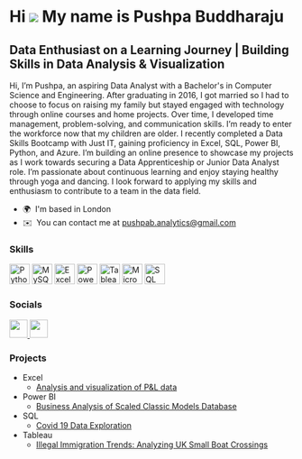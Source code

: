 # Hi ![](https://user-images.githubusercontent.com/18350557/176309783-0785949b-9127-417c-8b55-ab5a4333674e.gif) My name is Pushpa Buddharaju  

**Data Enthusiast on a Learning Journey | Building Skills in Data Analysis & Visualization**  
---  
Hi, I’m Pushpa, an aspiring Data Analyst with a Bachelor's in Computer Science and Engineering. After graduating in 2016, I got married so I had to choose to focus on raising my family but stayed engaged with technology through online courses and home projects. Over time, I developed time management, problem-solving, and communication skills. I’m ready to enter the workforce now that my children are older. I recently completed a Data Skills Bootcamp with Just IT, gaining proficiency in Excel, SQL, Power BI, Python, and Azure. I’m building an online presence to showcase my projects as I work towards securing a Data Apprenticeship or Junior Data Analyst role. I’m passionate about continuous learning and enjoy staying healthy through yoga and dancing. I look forward to applying my skills and enthusiasm to contribute to a team in the data field.  

* 🌍  I'm based in London  
* ✉️  You can contact me at [pushpab.analytics@gmail.com](mailto:pushpab.analytics@gmail.com)  

### Skills  
<p align="left">  
<a href="https://www.python.org/" target="_blank" rel="noreferrer"><img src="https://raw.githubusercontent.com/danielcranney/readme-generator/main/public/icons/skills/python-colored.svg" width="36" height="36" alt="Python" /></a>  
<a href="https://www.mysql.com/" target="_blank" rel="noreferrer"><img src="https://raw.githubusercontent.com/danielcranney/readme-generator/main/public/icons/skills/mysql-colored.svg" width="36" height="36" alt="MySQL" /></a>  
<a href="https://www.microsoft.com/en-us/microsoft-365/excel" target="_blank" rel="noreferrer"><img src="https://img.icons8.com/color/48/000000/microsoft-excel-2019.png" width="36" height="36" alt="Excel" /></a>  
<a href="https://powerbi.microsoft.com/" target="_blank" rel="noreferrer"><img src="https://img.icons8.com/color/48/000000/power-bi.png" width="36" height="36" alt="Power BI" /></a>  
<a href="https://www.tableau.com/" target="_blank" rel="noreferrer"><img src="https://img.icons8.com/color/48/000000/tableau-software.png" width="36" height="36" alt="Tableau" /></a>  
 <a href="https://www.microsoft.com/en-us/sql-server/" target="_blank" rel="noreferrer"><img src="https://img.icons8.com/color/48/000000/microsoft-sql-server.png" width="36" height="36" alt="Microsoft SQL Server" /></a>  
<a href="https://www.postgresql.org/" target="_blank" rel="noreferrer"><img src="https://img.icons8.com/color/48/000000/sql.png" width="36" height="36" alt="SQL" /></a> 
</p>  

### Socials  
<p align="left">  
<a href="https://www.github.com/PushpaBuddharaju/Portfolio24" target="_blank" rel="noreferrer">  
<picture>  
<source media="(prefers-color-scheme: dark)" srcset="https://raw.githubusercontent.com/danielcranney/readme-generator/main/public/icons/socials/github-dark.svg" />  
<source media="(prefers-color-scheme: light)" srcset="https://raw.githubusercontent.com/danielcranney/readme-generator/main/public/icons/socials/github.svg" />  
<img src="https://raw.githubusercontent.com/danielcranney/readme-generator/main/public/icons/socials/github.svg" width="32" height="32" />  
</picture>  
</a>  
<a href="https://www.linkedin.com/in/pushpa-devi-buddharaju-29b331313" target="_blank" rel="noreferrer">  
<picture>  
<source media="(prefers-color-scheme: dark)" srcset="https://raw.githubusercontent.com/danielcranney/readme-generator/main/public/icons/socials/linkedin-dark.svg" />  
<source media="(prefers-color-scheme: light)" srcset="https://raw.githubusercontent.com/danielcranney/readme-generator/main/public/icons/socials/linkedin.svg" />  
<img src="https://raw.githubusercontent.com/danielcranney/readme-generator/main/public/icons/socials/linkedin.svg" width="32" height="32" />  
</picture>  
</a>  
</p>  

### Projects

- Excel
    - [Analysis and visualization of P&L data](https://github.com/PushpaBuddharaju/Analysis-and-Visualization-of-P-L-data-in-Excel)
- Power BI
    - [Business Analysis of Scaled Classic Models Database](https://github.com/PushpaBuddharaju/Business-Analysis-using-Scaled-Classic-models-database)
- SQL
    - [Covid 19 Data Exploration](https://github.com/PushpaBuddharaju/Covid-19-Data-Exploration)
- Tableau
    - [Illegal Immigration Trends: Analyzing UK Small Boat Crossings](https://github.com/PushpaBuddharaju/Illegal-Immigrantion-Trends)

